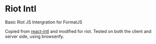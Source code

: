 Riot Intl
==============

Basic Riot JS Intergration for FormatJS

Copied from [react-intl](https://github.com/yahoo/react-intl/) and modified for riot.
Tested on both the client and server side, using browserify.


